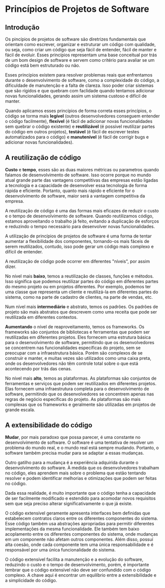 # Princípios de Projetos de Software

## Introdução

Os pincípios de projetos de software são diretrizes fundamentais que orientam como escrever, organizar e estruturar um código com qualidade, ou seja, como criar um código que seja fácil de entender, fácil de manter e fácil de evoluir. Esses princípios representam uma base conceitual por trás de um bom design de software e servem como critério para avaliar se um código está bem estruturado ou não.

Esses princípios existem para resolver problemas reais que enfrentamos durante o desenvolvimento de software, como a complexidade do código, a dificuldade de manutenção e a falta de clareza. Isso poder criar sistemas que são rígidos e que quebram com faclidade quando tentamos adicionar novas funcionalidades, gerando assim um sistema custoso e difícil de manter.

Quando aplicamos esses princípios de forma correta esses princípios, o código se torma mais **legível** (outros desenvolvedores conseguem entender o código facilmente), **flexível** (é fácil de adicionar novas funcionalidades sem quebrar o código existente) e **reutilizável** (é possível reutilizar partes do código em outros projetos), **testável** (é fácil de escrever testes automatizados para o código) e **manutenível** (é fácil de corrigir bugs e adicionar novas funcionalidades).

## A reutilização de código

**Custo** e **tempo**, esses são as duas maiores métricas ou parametros quando falamos de desenvolvimento de software. Isso ocorre porque no mundo atual grande parte das vantagens competitivas das empresas estão ligadas a tecnologia e a capacidade de desenvolver essa tecnologia de forma rápida e eficiente. Portanto, quanto mais rápido e eficiente for o desenvolvimento de software, maior será a vantagem competitiva da empresa.

A reutilização de código é uma das formas mais eficazes de reduzir o custo e o tempo de desenvolvimento de software. Quando reutilizamos código, estamos aproveitando o trabalho já feito, evitando a duplicação de esforços e reduzindo o tempo necessário para desenvolver novas funcionalidades.

A utilização de princípios de projetos de software é uma forma de tentar aumentar a flexibilidade dos componentes, tornando-os mais fáceis de serem reutilizados, contudo, isso pode gerar um código mais complexo e difícil de entender.

A reutilização de código pode ocorrer em diferentes "níveis", por assim dizer.

No nível mais **baixo**, temos a reutilização de classes, funções e métodos. Isso significa que podemos reutilizar partes do código em diferentes partes do mesmo projeto ou em projetos diferentes. Por exemplo, podemos ter uma classe que representa um cliente e reutilizá-la em diferentes partes do sistema, como na parte de cadastro de clientes, na parte de vendas, etc.

Num nível mais **intermediário** e abstrato, temos os padrões. Os padrões de projeto são mais abstratos que descrevem como uma receita que pode ser reutilizada em diferentes contextos.

**Aumentando** o nível de reaproveitamento, temos os frameworks. Os frameworks são conjuntos de bibliotecas e ferramentas que podem ser reutilizadas em diferentes projetos. Eles fornecem uma estrutura básica para o desenvolvimento de software, permitindo que os desenvolvedores se concentrem nas funcionalidades específicas do projeto, sem se preocupar com a infraestrutura básica. Porém são complexos de se construir e manter, e muitas vezes são utilizados como uma caixa preta, onde os desenvolvedores não têm controle total sobre o que está acontecendo por trás das cenas.

No nível mais **alto**, temos as plataformas. As plataformas são conjuntos de ferramentas e serviços que podem ser reutilizados em diferentes projetos. Elas fornecem uma infraestrutura completa para o desenvolvimento de software, permitindo que os desenvolvedores se concentrem apenas nas regras de negócio específicas do projeto. As plataformas são mais complexas que os frameworks e geralmente são utilizadas em projetos de grande escala.

## A extensibilidade do código

**Mudar**, por mais paradoxo que possa parecer, é uma constante no desenvolvimento de software. O software é uma tentativa de resolver um problema do mundo real, e o mundo real está sempre mudando. Portanto, o software também precisa mudar para se adaptar a essas mudanças.

Outro gatilho para a mudança é a experiência adquirida durante o desenvolvimento do software. À medida que os desenvolvedores trabalham no código, eles aprendem mais sobre o problema que estão tentando resolver e podem identificar melhorias e otimizações que podem ser feitas no código.

Dada essa realidade, é muito importante que o código tenha a capacidade de ser facilmente modificado e estendido para acomodar novos requisitos sem que seja preciso alterar significativamente o que já existe.

O código extensível geramente apresenta interfaces bem definidas que estabelecem contratos claros entre os diferentes componentes do sistema. Esse código também usa abstrações apropriadas para permitir diferentes implementações da mesma funcionalidade. Ele também tem baixo acoplamento entre os diferentes componentes do sistema, onde  mudanças em um componente não afetam outros componentes. Além disso, possuí alta coesão, onde cada componente tem uma única responsabilidade e é responsável por uma única funcionalidade do sistema.

O código extensível facilita a manutenção e a evolução do software, reduzindo o custo e o tempo de desenvolvimento, porém, é importante lembrar que o código extensível não deve ser confundido com o código complexo. A chave aqui é encontrar um equilíbrio entre a extensibilidade e a simplicidade do código. 


